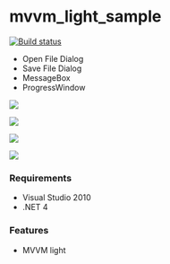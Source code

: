 # mvvm_light_sample

[![Build status](https://ci.appveyor.com/api/projects/status/8p63m33obhew1sle?svg=true)](https://ci.appveyor.com/project/ikageso/mvvm-light-sample)

* Open File Dialog
* Save File Dialog
* MessageBox
* ProgressWindow

![](https://github.com/ikageso/mvvm_light_sample/wiki/images/mainwindow.jpg)

![](https://github.com/ikageso/mvvm_light_sample/wiki/images/progresswindow.jpg)

![](https://github.com/ikageso/mvvm_light_sample/wiki/images/progresswindow2.JPG)

![](https://github.com/ikageso/mvvm_light_sample/wiki/images/progresswindow3.JPG)

### Requirements
* Visual Studio 2010
* .NET 4

### Features
* MVVM light
